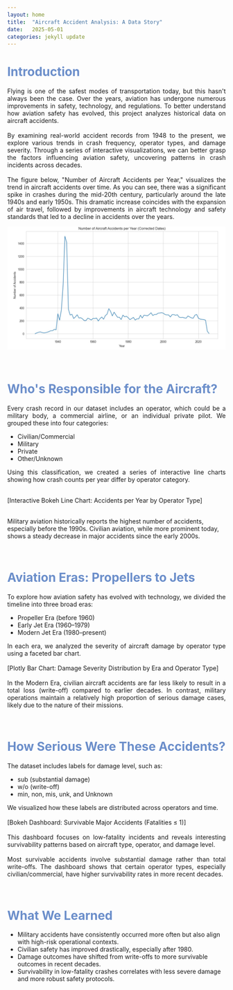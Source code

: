 ```yaml
---
layout: home
title:  "Aircraft Accident Analysis: A Data Story"
date:   2025-05-01
categories: jekyll update
---
```

<h1 style="color:rgb(107, 142, 202);">Introduction </h1>

<p style="text-align: justify;">
Flying is one of the safest modes of transportation today, but this hasn't always been the case. Over the years, aviation has undergone numerous improvements in safety, technology, and regulations. To better understand how aviation safety has evolved, this project analyzes historical data on aircraft accidents.

<br>
<br>
By examining real-world accident records from 1948 to the present, we explore various trends in crash frequency, operator types, and damage severity. Through a series of interactive visualizations, we can better grasp the factors influencing aviation safety, uncovering patterns in crash incidents across decades.

<br>
<br>
The figure below, "Number of Aircraft Accidents per Year," visualizes the trend in aircraft accidents over time. As you can see, there was a significant spike in crashes during the mid-20th century, particularly around the late 1940s and early 1950s. This dramatic increase coincides with the expansion of air travel, followed by improvements in aircraft technology and safety standards that led to a decline in accidents over the years. </p>

![Number of Aircraft Accidents per Year](/images/Number_of_Aircraft_Accidents_per_Year.jpeg)


<br>


<h1 style="color:rgb(107, 142, 202);"> Who's Responsible for the Aircraft? </h1>

<p style="text-align: justify;">
    Every crash record in our dataset includes an operator, which could be a military body, a commercial airline, or an individual private pilot. We grouped these into four categories: </p>
<ul>
    <li>Civilian/Commercial </li>
    <li>Military </li>
    <li>Private </li>
    <li>Other/Unknown </li>
  </ul>

<p style="text-align: justify;">
Using this classification, we created a series of interactive line charts showing how crash counts per year differ by operator category. 
<br>
<br>

[Interactive Bokeh Line Chart: Accidents per Year by Operator Type] 
<br>
<br>

Military aviation historically reports the highest number of accidents, especially before the 1990s. Civilian aviation, while more prominent today, shows a steady decrease in major accidents since the early 2000s. </p>
<br>


<h1 style="color:rgb(107, 142, 202);"> Aviation Eras: Propellers to Jets </h1>

<p style="text-align: justify;"> To explore how aviation safety has evolved with technology, we divided the timeline into three broad eras: </p>

<ul>
    <li>Propeller Era (before 1960)  </li>
    <li>Early Jet Era (1960–1979)  </li>
    <li>Modern Jet Era (1980–present)   </li>
  </ul>

<p style="text-align: justify;">
In each era, we analyzed the severity of aircraft damage by operator type using a faceted bar chart. 
<br>
<br>
[Plotly Bar Chart: Damage Severity Distribution by Era and Operator Type] 
<br>
<br>
In the Modern Era, civilian aircraft accidents are far less likely to result in a total loss (write-off) compared to earlier decades. In contrast, military operations maintain a relatively high proportion of serious damage cases, likely due to the nature of their missions. </p>
<br>


<h1 style="color:rgb(107, 142, 202);"> How Serious Were These Accidents? </h1>

<p style="text-align: justify;"> The dataset includes labels for damage level, such as: </p>

<ul>
    <li>sub (substantial damage) </li>
    <li>w/o (write-off) </li>
    <li>min, non, mis, unk, and Unknown  </li>
  </ul>

<p style="text-align: justify;">
We visualized how these labels are distributed across operators and time. 
<br>
<br>
 [Bokeh Dashboard: Survivable Major Accidents (Fatalities ≤ 1)] 
<br>
<br>
This dashboard focuses on low-fatality incidents and reveals interesting survivability patterns based on aircraft type, operator, and damage level. 
<br>
<br>
Most survivable accidents involve substantial damage rather than total write-offs. The dashboard shows that certain operator types, especially civilian/commercial, have higher survivability rates in more recent decades. </p>
<br>


<h1 style="color:rgb(107, 142, 202);"> What We Learned </h1>

<p style="text-align: justify;"> 
<ul>
    <li>Military accidents have consistently occurred more often but also align with high-risk operational contexts.  </li>
    <li>Civilian safety has improved drastically, especially after 1980.  </li>
    <li>Damage outcomes have shifted from write-offs to more survivable outcomes in recent decades.   </li>
    <li>Survivability in low-fatality crashes correlates with less severe damage and more robust safety protocols.   </li>
  </ul>

 </p>

[jekyll-docs]: https://jekyllrb.com/docs/home
[jekyll-gh]:   https://github.com/jekyll/jekyll
[jekyll-talk]: https://talk.jekyllrb.com/
